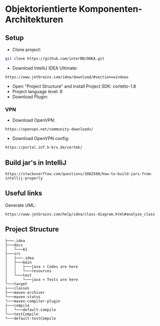 # Objektorientierte Komponenten-Architekturen

## Setup

- Clone project:

```bash
git clone https://github.com/interBN/OOKA.git
```

- Download IntelliJ IDEA Ultimate:

```
https://www.jetbrains.com/idea/download/#section=windows
```

- Open "Project Structure" and install Project SDK: corletto-1.8
- Project language level: 8
- Download Plugin:

### VPN

- Download OpenVPN:

```
https://openvpn.net/community-downloads/
```

- Download OpenVPN config:

```
https://portal.inf.h-brs.de/certmk/
```

## Build jar's in IntelliJ

```
https://stackoverflow.com/questions/1082580/how-to-build-jars-from-intellij-properly
```

## Useful links

Generate UML:

```
https://www.jetbrains.com/help/idea/class-diagram.html#analyze_class
```

## Project Structure

```
├───.idea
├───docs
│   └───A1
├───src
│   ├───.idea
│   ├───main
│   │   ├───java < Codes are here
│   │   └───resources
│   └───test
│       └───java < Tests are here
└───target
├───classes
├───maven-archiver
└───maven-status
└───maven-compiler-plugin
├───compile
│   └───default-compile
└───testCompile
└───default-testCompile
```
